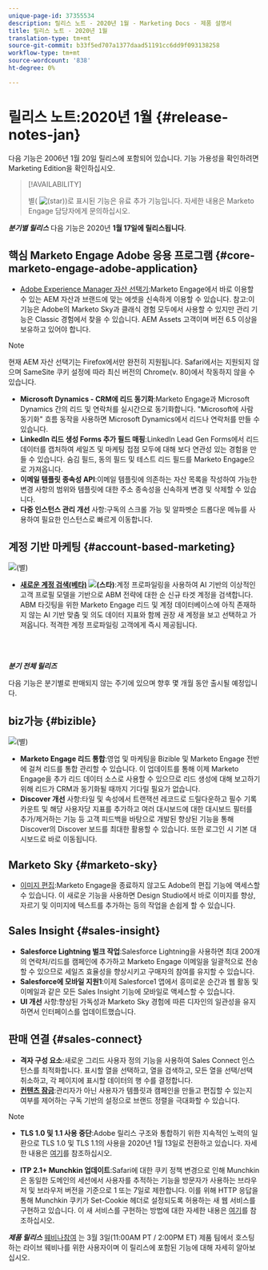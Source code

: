 ```yaml
---
unique-page-id: 37355534
description: 릴리스 노트 - 2020년 1월 - Marketing Docs - 제품 설명서
title: 릴리스 노트 - 2020년 1월
translation-type: tm+mt
source-git-commit: b33f5ed707a1377daad51191cc6dd9f093138258
workflow-type: tm+mt
source-wordcount: '838'
ht-degree: 0%

---
```



# 릴리스 노트:2020년 1월 {#release-notes-jan}

다음 기능은 2006년 1월 20일 릴리스에 포함되어 있습니다. 기능 가용성을 확인하려면 Marketing Edition을 확인하십시오.

>[!AVAILABILITY]
>
>별( ![(star)](assets/star-yellow.svg))로 표시된 기능은 유료 추가 기능입니다. 자세한 내용은 Marketo Engage 담당자에게 문의하십시오.

**_분기별 릴리스_** 다음 기능은 2020년  **1월 17일에 릴리스됩니다**.

## 핵심 Marketo Engage Adobe 응용 프로그램 {#core-marketo-engage-adobe-application}

* [Adobe Experience Manager 자산 선택기](/help/marketo/product-docs/core-marketo-concepts/miscellaneous/importing-assets-with-adobe-experience-manager.md):Marketo Engage에서 바로 이용할 수 있는 AEM 자산과 브랜드에 맞는 에셋을 신속하게 이용할 수 있습니다. 참고:이 기능은 Adobe의 Marketo Sky과 클래식 경험 모두에서 사용할 수 있지만 관리 기능은 Classic 경험에서 찾을 수 있습니다. AEM Assets 고객이며 버전 6.5 이상을 보유하고 있어야 합니다.

>[!NOTE]
>
>현재 AEM 자산 선택기는 Firefox에서만 완전히 지원됩니다. Safari에서는 지원되지 않으며 SameSite 쿠키 설정에 따라 최신 버전의 Chrome(v. 80)에서 작동하지 않을 수 있습니다.

* **Microsoft Dynamics - CRM에 리드 동기화**:Marketo Engage과 Microsoft Dynamics 간의 리드 및 연락처를 실시간으로 동기화합니다. &quot;Microsoft에 사람 동기화&quot; 흐름 동작을 사용하면 Microsoft Dynamics에서 리드나 연락처를 만들 수 있습니다.
* **LinkedIn 리드 생성 Forms 추가 필드 매핑**:LinkedIn Lead Gen Forms에서 리드 데이터를 캡처하여 세일즈 및 마케팅 접점 모두에 대해 보다 연관성 있는 경험을 만들 수 있습니다. 숨김 필드, 동의 필드 및 테스트 리드 필드를 Marketo Engage으로 가져옵니다.
* **이메일 템플릿 종속성 API**:이메일 템플릿에 의존하는 자산 목록을 작성하여 가능한 변경 사항의 범위와 템플릿에 대한 주소 종속성을 신속하게 변경 및 삭제할 수 있습니다.
* **다중 인스턴스 관리 개선** 사항:구독의 스크롤 가능 및 알파벳순 드롭다운 메뉴를 사용하여 필요한 인스턴스로 빠르게 이동합니다.

## 계정 기반 마케팅 {#account-based-marketing}

![(별)](assets/star-yellow.svg)

* **[새로운 계정 검색(베타)](https://docs.marketo.com/x/WQA6Ag) ![(스타)](assets/star-yellow.svg)**:계정 프로파일링을 사용하여 AI 기반의 이상적인 고객 프로필 모델을 기반으로 ABM 전략에 대한 순 신규 타겟 계정을 검색합니다. ABM 타깃팅을 위한 Marketo Engage 리드 및 계정 데이터베이스에 아직 존재하지 않는 AI 기반 맞춤 및 의도 데이터 지표와 함께 권장 새 계정을 보고 선택하고 가져옵니다. 적격한 계정 프로파일링 고객에게 즉시 제공됩니다.

<br> 

**_분기 전체 릴리즈_**

다음 기능은 분기별로 판매되지 않는 주기에 있으며 향후 몇 개월 동안 출시될 예정입니다.

## biz가능 {#bizible}

![(별)](assets/star-yellow.svg)

* **Marketo Engage 리드 통합**:영업 및 마케팅을 Bizible 및 Marketo Engage 전반에 걸쳐 리드를 통합 관리할 수 있습니다. 이 업데이트를 통해 이제 Marketo Engage을 추가 리드 데이터 소스로 사용할 수 있으므로 리드 생성에 대해 보고하기 위해 리드가 CRM과 동기화될 때까지 기다릴 필요가 없습니다.
* **Discover 개선** 사항:타일 및 속성에서 트랜잭션 레코드로 드릴다운하고 필수 기록 카운트 및 해당 사용자당 지표를 추가하고 여러 대시보드에 대한 대시보드 필터를 추가/제거하는 기능 등 고객 피드백을 바탕으로 개발된 향상된 기능을 통해 Discover의 Discover 보드를 최대한 활용할 수 있습니다. 또한 로그인 시 기본 대시보드로 바로 이동됩니다.

## Marketo Sky {#marketo-sky}

* [이미지 편집](https://experienceleague.adobe.com/docs/marketo/sky/design-studio/marketo-image-editor.html?lang=en#design-studio):Marketo Engage을 종료하지 않고도 Adobe의 편집 기능에 액세스할 수 있습니다. 이 새로운 기능을 사용하면 Design Studio에서 바로 이미지를 향상, 자르기 및 이미지에 텍스트를 추가하는 등의 작업을 손쉽게 할 수 있습니다.

## Sales Insight {#sales-insight}

* **Salesforce Lightning 벌크 작업**:Salesforce Lightning을 사용하면 최대 200개의 연락처/리드를 캠페인에 추가하고 Marketo Engage 이메일을 일괄적으로 전송할 수 있으므로 세일즈 효율성을 향상시키고 구매자의 참여를 유지할 수 있습니다.
* **Salesforce에 모바일 지원1**:이제 Salesforce1 앱에서 흥미로운 순간과 웹 활동 및 이메일과 같은 모든 Sales Insight 기능에 모바일로 액세스할 수 있습니다.
* **UI 개선** 사항:향상된 가독성과 Marketo Sky 경험에 따른 디자인의 일관성을 유지하면서 인터페이스를 업데이트했습니다.

## 판매 연결 {#sales-connect}

* **격자 구성 요소**:새로운 그리드 사용자 정의 기능을 사용하여 Sales Connect 인스턴스를 최적화합니다. 표시할 열을 선택하고, 열을 검색하고, 모든 열을 선택/선택 취소하고, 각 페이지에 표시할 데이터의 행 수를 결정합니다.
* **[컨텐츠 잠금](/help/marketo/product-docs/marketo-sales-connect/admin/content-lockdown.md)**:관리자가 아닌 사용자가 템플릿과 캠페인을 만들고 편집할 수 있는지 여부를 제어하는 구독 기반의 설정으로 브랜드 정렬을 극대화할 수 있습니다.

>[!NOTE]
>
>* **TLS 1.0 및 1.1 사용 중단**:Adobe 릴리스 구조와 통합하기 위한 지속적인 노력의 일환으로 TLS 1.0 및 TLS 1.1의 사용을 2020년 1월 13일로 전환하고 있습니다. 자세한 내용은 [여기](https://nation.marketo.com/docs/DOC-7059-tls-10-11-deprecation-faq)를 참조하십시오.
   >
   >
* **ITP 2.1+ Munchkin 업데이트**:Safari에 대한 쿠키 정책 변경으로 인해 Munchkin은 동일한 도메인의 세션에서 사용자를 추적하는 기능을 방문자가 사용하는 브라우저 및 브라우저 버전을 기준으로 1 또는 7일로 제한합니다. 이를 위해 HTTP 응답을 통해 Munchkin 쿠키가 Set-Cookie 헤더로 설정되도록 허용하는 새 웹 서비스를 구현하고 있습니다. 이 새 서비스를 구현하는 방법에 대한 자세한 내용은 [여기](https://nation.marketo.com/docs/DOC-7351)를 참조하십시오.


**_제품 릴리스_** [웨비나참여](https://engage.marketo.com/Jan_Feb_20_Release_Webinar_Registration.html) 는 3월 3일(11:00AM PT / 2:00PM ET) 제품 팀에서 호스팅하는 라이브 웨비나를 위한 사용자이며 이 릴리스에 포함된 기능에 대해 자세히 알아보십시오.
